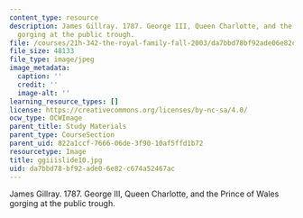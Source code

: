 ```yaml
---
content_type: resource
description: James Gillray. 1787. George III, Queen Charlotte, and the Prince of Wales
  gorging at the public trough.
file: /courses/21h-342-the-royal-family-fall-2003/da7bbd78bf92ade06e82c674a52467ac_ggiiislide10.jpg
file_size: 48133
file_type: image/jpeg
image_metadata:
  caption: ''
  credit: ''
  image-alt: ''
learning_resource_types: []
license: https://creativecommons.org/licenses/by-nc-sa/4.0/
ocw_type: OCWImage
parent_title: Study Materials
parent_type: CourseSection
parent_uid: 822a1ccf-7666-06de-3f90-10af5ffd1b72
resourcetype: Image
title: ggiiislide10.jpg
uid: da7bbd78-bf92-ade0-6e82-c674a52467ac
---
```

James Gillray. 1787. George III, Queen Charlotte, and the Prince of Wales gorging at the public trough.